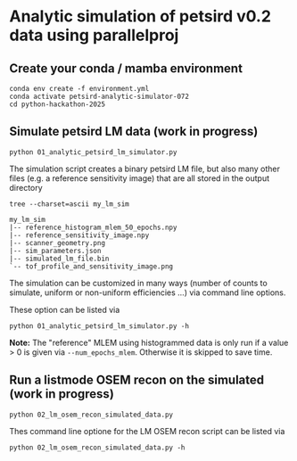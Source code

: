 # Analytic simulation of petsird v0.2 data using parallelproj

## Create your conda / mamba environment

```
conda env create -f environment.yml
conda activate petsird-analytic-simulator-072
cd python-hackathon-2025
```

## Simulate petsird LM data (work in progress)

```
python 01_analytic_petsird_lm_simulator.py
```

The simulation script creates a binary petsird LM file, but also many other
files (e.g. a reference sensitivity image) that are all stored in the output
directory

```
tree --charset=ascii my_lm_sim

my_lm_sim
|-- reference_histogram_mlem_50_epochs.npy
|-- reference_sensitivity_image.npy
|-- scanner_geometry.png
|-- sim_parameters.json
|-- simulated_lm_file.bin
`-- tof_profile_and_sensitivity_image.png
```

The simulation can be customized in many ways (number of counts to simulate,
uniform or non-uniform efficiencies ...) via command line options.

These option can be listed via

```
python 01_analytic_petsird_lm_simulator.py -h
```

**Note:** The "reference" MLEM using histogrammed data is only run if a
value > 0 is given via `--num_epochs_mlem`. Otherwise it is skipped to save
time.

## Run a listmode OSEM recon on the simulated (work in progress)

```
python 02_lm_osem_recon_simulated_data.py
```

Thes command line optione for the LM OSEM recon script can be listed via

```
python 02_lm_osem_recon_simulated_data.py -h
```
